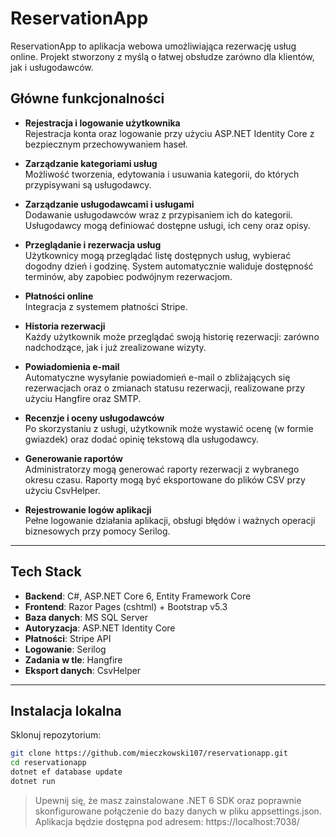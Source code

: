 # ReservationApp

ReservationApp to aplikacja webowa umożliwiająca rezerwację usług online. Projekt stworzony z myślą o łatwej obsłudze zarówno dla klientów, jak i usługodawców.

## Główne funkcjonalności

- **Rejestracja i logowanie użytkownika**  
  Rejestracja konta oraz logowanie przy użyciu ASP.NET Identity Core z bezpiecznym przechowywaniem haseł.

- **Zarządzanie kategoriami usług**  
  Możliwość tworzenia, edytowania i usuwania kategorii, do których przypisywani są usługodawcy.

- **Zarządzanie usługodawcami i usługami**  
  Dodawanie usługodawców wraz z przypisaniem ich do kategorii. Usługodawcy mogą definiować dostępne usługi, ich ceny oraz opisy.

- **Przeglądanie i rezerwacja usług**  
  Użytkownicy mogą przeglądać listę dostępnych usług, wybierać dogodny dzień i godzinę. System automatycznie waliduje dostępność terminów, aby zapobiec podwójnym rezerwacjom.

- **Płatności online**  
  Integracja z systemem płatności Stripe.

- **Historia rezerwacji**  
  Każdy użytkownik może przeglądać swoją historię rezerwacji: zarówno nadchodzące, jak i już zrealizowane wizyty.

- **Powiadomienia e-mail**  
  Automatyczne wysyłanie powiadomień e-mail o zbliżających się rezerwacjach oraz o zmianach statusu rezerwacji, realizowane przy użyciu Hangfire oraz SMTP.

- **Recenzje i oceny usługodawców**  
  Po skorzystaniu z usługi, użytkownik może wystawić ocenę (w formie gwiazdek) oraz dodać opinię tekstową dla usługodawcy.

- **Generowanie raportów**  
  Administratorzy mogą generować raporty rezerwacji z wybranego okresu czasu. Raporty mogą być eksportowane do plików CSV przy użyciu CsvHelper.

- **Rejestrowanie logów aplikacji**  
  Pełne logowanie działania aplikacji, obsługi błędów i ważnych operacji biznesowych przy pomocy Serilog.

---

## Tech Stack

- **Backend**: C#, ASP.NET Core 6, Entity Framework Core
- **Frontend**: Razor Pages (cshtml) + Bootstrap v5.3
- **Baza danych**: MS SQL Server
- **Autoryzacja**: ASP.NET Identity Core
- **Płatności**: Stripe API
- **Logowanie**: Serilog
- **Zadania w tle**: Hangfire
- **Eksport danych**: CsvHelper

---

## Instalacja lokalna
 Sklonuj repozytorium:
   ```bash
   git clone https://github.com/mieczkowski107/reservationapp.git
   cd reservationapp
   dotnet ef database update
   dotnet run
   ```
   > Upewnij się, że masz zainstalowane .NET 6 SDK oraz poprawnie skonfigurowane połączenie do bazy danych w pliku appsettings.json.
   Aplikacja będzie dostępna pod adresem: https://localhost:7038/

